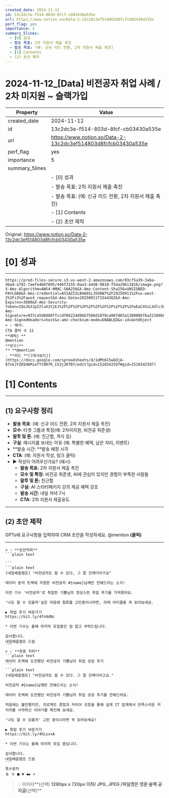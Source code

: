 ```yaml
---
created_date: 2024-11-12
id: 13c2dc3e-f514-803d-8fcf-cb03430a535e
url: https://www.notion.so/Data-2-13c2dc3ef514803d8fcfcb03430a535e
perf_flag: yes
importance: 5
summary_5lines:
  - [0] 성과
  - 발송 목표: 2차 지원서 제출 촉진
  - 발송 목표: (예: 신규 리드 전환, 2차 지원서 제출 촉진)
  - [1] Contents
  - (2) 초안 제작
---
```


# 2024-11-12_[Data] 비전공자 취업 사례 / 2차 미지원 ~ 슬랙가입

| Property | Value |
| --- | --- |
| created_date | 2024-11-12 |
| id | 13c2dc3e-f514-803d-8fcf-cb03430a535e |
| url | https://www.notion.so/Data-2-13c2dc3ef514803d8fcfcb03430a535e |
| perf_flag | yes |
| importance | 5 |
| summary_5lines | |
|  | - [0] 성과 |
|  | - 발송 목표: 2차 지원서 제출 촉진 |
|  | - 발송 목표: (예: 신규 리드 전환, 2차 지원서 제출 촉진) |
|  | - [1] Contents |
|  | - (2) 초안 제작 |

Original: https://www.notion.so/Data-2-13c2dc3ef514803d8fcfcb03430a535e

# [0] 성과

---
    https://prod-files-secure.s3.us-west-2.amazonaws.com/83c75a39-3aba-4ba4-a792-7aefe4b07895/446f3155-0aa3-44d8-9818-f54a29611816/image.png?X-Amz-Algorithm=AWS4-HMAC-SHA256&X-Amz-Content-Sha256=UNSIGNED-PAYLOAD&X-Amz-Credential=ASIAZI2LB466SL3SO6W7%2F20250911%2Fus-west-2%2Fs3%2Faws4_request&X-Amz-Date=20250911T154436Z&X-Amz-Expires=3600&X-Amz-Security-Token=IQoJb3JpZ2luX2VjEJ%2F%2F%2F%2F%2F%2F%2F%2F%2F%2F%2FwEaCXVzLXdlc3QtMiJHMEUCICnPixJcL5z3jZmquQb5sjEgzFj7yeOnGpj8LwilMrQ8AiEA8%2BBYSp2UiLXLMOUp7UoufJZZxJoBG4N6lgjyxi70wkAq%2FwMIGBAAGgw2Mzc0MjMxODM4MDUiDEMhEG59wvAMb2oj%2ByrcAyZV%2FEEKrAKoohGS%2BIuum0n7lDyVpXPSeqbwbw%2BDJYB3YYiT8Itv6equRXVYUxyhr3D6j5SpltJ7zG4Bxy%2Fy1m2f8waTccX8KN0HZ4PuBcHffo2srX3GQ%2B5FemPAGROPYm6f0JctWGRKg5DEHc2xMIUIKDi3ntdtxiRf8XjxjKSgte1NgWCO9E0EVqhbVDlKgXdmLcWU4wK9eK%2Bs2jtX6cM4TW9Mr851qa2flRwm1OVJTZ1PvA%2BtlK2JP0RH%2FeuonDHxRgbvQxWtMIDQL3BR4apl4OuCjJf1bfEKjfSfx5mkjt3%2BsCoDVnUIaomeIaQk4vAMY9iPKod4XDuXSQI3uf4shK38ma2PUUrJf4C0xGmvJi%2Bf1k6hnXwf7k%2FcHepr%2B0%2BUFvCEd6VXBCAvpQMhGyoh7dGwhpJ7i6Sc7nnn3DTqmrtEcAmDg0wPH68MD5Ef7Mlfm9IAnztJUC8%2BkPKNQX10Q8pLNepu0fMtqyHLXZv1OEM8lqweeYyBExXpPXdxKK3hqg7BsDuUZtOGBirN929fJSNrvVuNlF38kdna5lk8Dc05wRDPj6BFKPbtMIigBtMtWhPSgXraDhB2zGxNZ6sNtkHGEjaHyo7kU1sGUglq3wMAWVeabkSiTZPzMNLHi8YGOqUBR5Fu3iep0MMEjTWVCpz6T4UwkqkFvvlLZNz4TV%2B0bU%2BaBbnvAZ0hYtt5uL640oFd%2F0Oqdj0pQSvWtnwcg3pcUQrVi5BV1TUmoHlXvzhWuOpigczVh1UnXsT%2FtdRWazrC%2B0eYhRdPTp%2FW7yLY9%2FtXOn2FOBdudmL1KfQniyRUPYTMAYo2hqrvO4%2F9ybYjCn0zcZnJ8j8wHd0R5%2FDpec%2BLqYX4Ayik&X-Amz-Signature=937ca5d0d88ffccdf66224d9bb7586d1079ca087d03a1389886f6a22109b85bc&X-Amz-SignedHeaders=host&x-amz-checksum-mode=ENABLED&x-id=GetObject
    > 💡 해석:
    CTA 클릭 수 12
    **에픽) **
    @mention
    **모수)**
    ** **@mention
    - **리드 **[(대시보드)](https://docs.google.com/spreadsheets/d/1dMt6l5wGOjA-87skJYZ8SHbMiefYtORfR_Ck3j2KT6Y/edit?gid=1516542597#gid=1516542597)

# [1] Contents

---

## **(1) 요구사항 정리**
- **발송 목표**: (예: 신규 리드 전환, 2차 지원서 제출 촉진)
- **모수**: 타겟 그룹과 특징(예: 2차미지원, 비전공 취준생)
- **말투 및 톤**:  (예: 친근함, 격식 등)
- **구실**: 메시지를 보내는 이유 (예: 특별한 혜택, 남은 자리, 이벤트)
- **발송 시간: **발송 예정 시각
- **CTA**:  (예: 지원서 작성, 링크 클릭)
- ▶ 작성이 어려우신가요? (예시)
  - **발송 목표:** 2차 지원서 제출 촉진
  - **모수 및 특징:** 비전공 취준생, AI에 관심이 있지만 경험이 부족한 사람들
  - **말투 및 톤:** 친근함
  - **구실:** AI 스타터패키지 강의 제공 혜택 강조
  - **발송 시간:** 내일 저녁 7시
  - **CTA:** 2차 지원서 제출유도

---

## (2) 초안 제작
GPTs에 요구사항을 입력하여 CRM 초안을 작성하세요.
@mention **(클릭)**

---
    > 💡 **초안카피**
    ```plain text
    
    ```
    ```plain text
    [내일배움캠프] "비전공자도 할 수 있다, 그 말 진짜더라구요"
    
    데이터 분석 트랙에 지원한 비전공자 #{name}님께만 전해드리는 소식!
    
    이전 기수 '비전공자'로 취업한 기쁨님의 정성스런 취업 후기를 가져왔어요.
    
    '나도 할 수 있을까'싶은 마음에 합류를 고민중이시라면, 아래 아티클을 꼭 읽어보세요.
    
    ▶ 취업 후기 바로가기
    https://bit.ly/4fn9dNc
    
    * 이번 기수는 올해 마지막 모집중인 점 참고 부탁드립니다.
    
    감사합니다.
    내일배움캠프 드림
    ```
    > 💡 **최종 카피**
    ```plain text
    데이터 트랙에 도전했던 비전공자 기쁨님의 취업 성공 후기
    ```
    ```plain text
    [내일배움캠프] "비전공자도 할 수 있다. 그 말 진짜더라고요."
    
    비전공자 #{name}님께만 전해드리는 소식!
    
    데이터 트랙에 도전했던 비전공자 기쁨님의 취업 성공 후기를 전해드려요.
    
    처음에는 불안했지만, 프로젝트 경험과 커리어 코칭을 통해 실제 IT 업계에서 만족스러운 커리어를 시작하신 이야기를 확인해 보세요.
    
    '나도 할 수 있을까' 고민 중이시라면 꼭 읽어보세요!
    
    ▶ 취업 후기 바로가기
    https://bit.ly/4hLsvxA
    
    * 이번 기수는 올해 마지막 모집 중입니다.
    
    감사합니다.
    내일배움캠프 드림
    ```
    특수문자
    ＆ ※ ■ ▼ ◆▶ >
> 💡 이미지**(선택)  **1280px x 720px 이하/ JPG, JPEG /파일명은 영문
슬랙 공지글**(선택)**
```plain text

```
